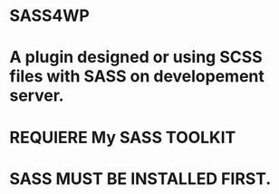 # SASS4WP
# A plugin designed or using SCSS files with SASS on developement server. 
# REQUIERE My SASS TOOLKIT
# SASS MUST BE INSTALLED FIRST.
